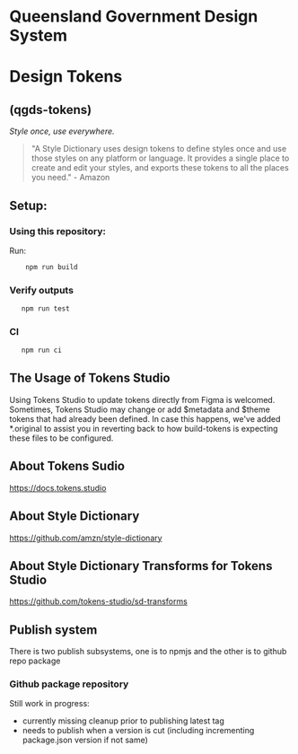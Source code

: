 # Queensland Government Design System
# Design Tokens
## (qgds-tokens)
*Style once, use everywhere.*
>
> "A Style Dictionary uses design tokens to define styles once and use those styles on any platform or language. It provides a single place to create and edit your styles, and exports these tokens to all the places you need." - Amazon

## Setup:

### Using this repository:
Run:
```bash
    npm run build
```

### Verify outputs
```bash
   npm run test
```

### CI
```bash
   npm run ci
```

## The Usage of Tokens Studio
Using Tokens Studio to update tokens directly from Figma is welcomed.
Sometimes, Tokens Studio may change or add $metadata and $theme tokens that had already been defined.
In case this happens, we've added *.original to assist you in reverting back to how build-tokens is expecting these files to be configured.

## About Tokens Sudio
https://docs.tokens.studio

## About Style Dictionary
https://github.com/amzn/style-dictionary

## About Style Dictionary Transforms for Tokens Studio
https://github.com/tokens-studio/sd-transforms

## Publish system
There is two publish subsystems, one is to npmjs and the other is to github repo package

### Github package repository
 Still work in progress:
 * currently missing cleanup prior to publishing latest tag
 * needs to publish when a version is cut (including incrementing package.json version if not same)
